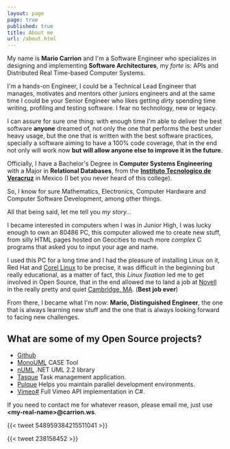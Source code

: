 ```yaml
---
layout: page
page: true
published: true
title: About me
url: /about.html
---
```


My name is **Mario Carrion** and I'm a Software Engineer who specializes in designing and implementing **Software Architectures**, my *forte* is: APIs and Distributed Real Time-based Computer Systems.

I'm a hands-on Engineer, I could be a Technical Lead Engineer that manages, motivates and mentors other juniors engineers and at the same time I could be your Senior Engineer who likes getting *dirty* spending time writing, profiling and testing software. I fear no technology, new or legacy.

I can assure for sure one thing: with enough time I'm able to deliver the best software **anyone** dreamed of, not only the one that performs the best under heavy usage, but the one that is written with the best software practices, specially a software aiming to have a 100% code coverage, that in the end not only will work now **but will allow anyone else to improve it in the future**.

Officially, I have a Bachelor's Degree in **Computer Systems Engineering** with a Major in **Relational Databases**, from the **[Instituto Tecnologico de Veracruz](http://www.itver.edu.mx/)** in Mexico (I bet you never heard of this college).

So, I know for sure Mathematics, Electronics, Computer Hardware and Computer Software Development, among other things.

All that being said, let me tell you *my story...*

I became interested in computers when I was in Junior High, I was lucky enough to own an 80486 PC, this computer allowed me to create new stuff, from silly HTML pages hosted on Geocities to much more *complex* C programs that asked you to input your age and name.

I used this PC for a long time and I had the pleasure of installing Linux on it, Red Hat and [Corel Linux](https://en.wikipedia.org/wiki/Corel_Linux) to be precise, it was difficult in the beginning but really educational, as a matter of fact, this *Linux fixation* led me to get involved in Open Source, that in the end allowed me to land a job at [Novell](https://en.wikipedia.org/wiki/Novell) in the really pretty and quiet [Cambridge, MA](https://en.wikipedia.org/wiki/Cambridge,_Massachusetts). (**Best job ever**)

From there, I became what I'm now: **Mario, Distinguished Engineer**, the one that is always learning new stuff and the one that is always looking forward to facing new challenges.

## What are some of my Open Source projects?

* [Github](https://github.com/mariocarrion)
* [MonoUML](http://sourceforge.net/projects/monouml/) CASE Tool
* [nUML](http://numl.sourceforge.net/) .NET UML 2.2 library
* [Tasque](https://wiki.gnome.org/Apps/Tasque) Task management application.
* [Pulque](http://github.com/mariocarrion/pulque) Helps you maintain parallel development environments.
* [Vimeo#](http://github.com/mariocarrion/vimeo-sharp) Full Vimeo API implementation in C#.

If you need to contact me for whatever reason, please email me, just use **&lt;my-real-name&gt;@carrion.ws**.

{{< tweet 548959384215511041 >}}

{{< tweet 238158452 >}}
